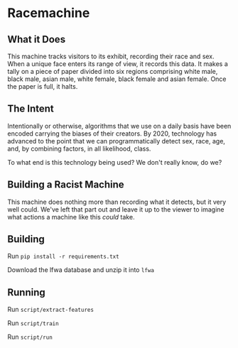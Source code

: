 # Racemachine

## What it Does

This machine tracks visitors to its exhibit, recording their race and sex. When a unique face enters its range of view, it records this data. It makes a tally on a piece of paper divided into six regions comprising white male, black male, asian male, white female, black female and asian female. Once the paper is full, it halts.

## The Intent

Intentionally or otherwise, algorithms that we use on a daily basis have been encoded carrying the biases of their creators. By 2020, technology has advanced to the point that we can programmatically detect sex, race, age, and, by combining factors, in all likelihood, class.

To what end is this technology being used? We don't really know, do we?

## Building a Racist Machine

This machine does nothing more than recording what it detects, but it very well could. We've left that part out and leave it up to the viewer to imagine what actions a machine like this *could* take. 

## Building

Run `pip install -r requirements.txt`

Download the lfwa database and unzip it into `lfwa`

## Running

Run `script/extract-features`

Run `script/train`
 
Run `script/run`

